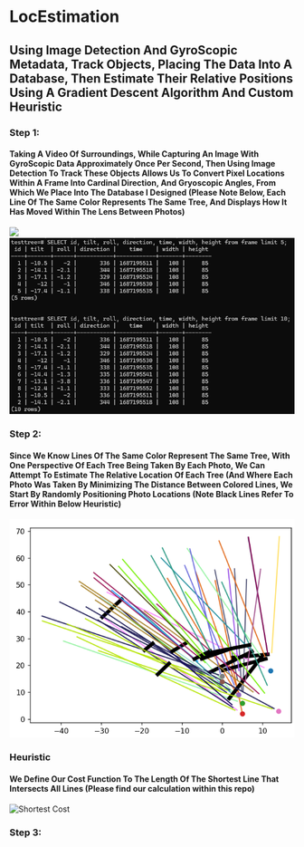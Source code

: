 # LocEstimation

## Using Image Detection And GyroScopic Metadata, Track Objects, Placing The Data Into A Database, Then Estimate Their Relative Positions Using A Gradient Descent Algorithm And Custom Heuristic


### Step 1:
#### Taking A Video Of Surroundings, While Capturing An Image With GyroScopic Data Approximately Once Per Second, Then Using Image Detection To Track These Objects Allows Us To Convert Pixel Locations Within A Frame Into Cardinal Direction, And Gryoscopic Angles, From Which We Place Into The Database I Designed (Please Note Below, Each Line Of The Same Color Represents The Same Tree, And Displays How It Has Moved Within The Lens Between Photos)

<img src="https://github.com/lduncan1712/LocEstimation/blob/18d5b1b6a33b21b4f6b1ba300a80295bd4919138/visuals/shortened_output2-ezgif.com-speed.gif" width="500">
<img src="https://github.com/lduncan1712/LocEstimation/blob/7c3b344f808a4a4ad09c64491bf0ffa421d426d2/visuals/image.png" width=750>


### Step 2:
#### Since We Know Lines Of The Same Color Represent The Same Tree, With One Perspective Of Each Tree Being Taken By Each Photo, We Can Attempt To Estimate The Relative Location Of Each Tree (And Where Each Photo Was Taken By Minimizing The Distance Between Colored Lines, We Start By Randomly Positioning Photo Locations (Note Black Lines Refer To Error Within Below Heuristic)

![Inital Random Positions](https://github.com/lduncan1712/LocEstimation/blob/main/visuals/initial_random_pos.png)

### Heuristic
#### We Define Our Cost Function To The Length Of The Shortest Line That Intersects All Lines (Please find our calculation within this repo)
![Shortest Cost](https://github.com/lduncan1712/ShortestPolyIntersecting)

### Step 3:

